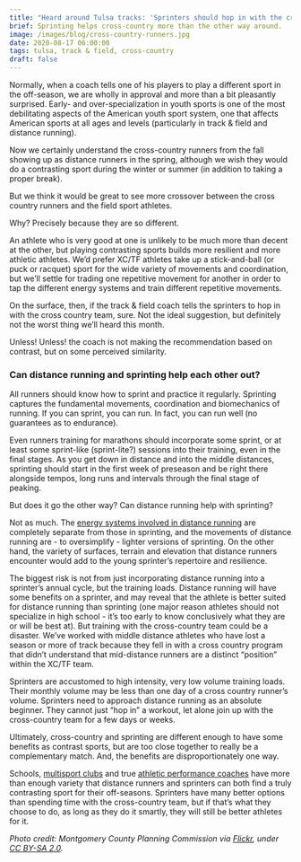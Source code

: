 ```yaml
---
title: "Heard around Tulsa tracks: 'Sprinters should hop in with the cross-country team'"
brief: Sprinting helps cross-country more than the other way around. 
image: /images/blog/cross-country-runners.jpg
date: 2020-08-17 06:00:00
tags: tulsa, track & field, cross-country
draft: false
---
```

Normally, when a coach tells one of his players to play a different sport in the off-season, we are wholly in approval and more than a bit pleasantly surprised. Early- and over-specialization in youth sports is one of the most debilitating aspects of the American youth sport system, one that affects American sports at all ages and levels (particularly in track & field and distance running).

Now we certainly understand the cross-country runners from the fall showing up as distance runners in the spring, although we wish they would do a contrasting sport during the winter or summer (in addition to taking a proper break). 

But we think it would be great to see more crossover between the cross country runners and the field sport athletes. 

Why? Precisely because they are so different. 

An athlete who is very good at one is unlikely to be much more than decent at the other, but playing contrasting sports builds more resilient and more athletic athletes. We’d prefer XC/TF athletes take up a stick-and-ball (or puck or racquet) sport for the wide variety of movements and coordination, but we’ll settle for trading one repetitive movement for another in order to tap the different energy systems and train different repetitive movements.

On the surface, then, if the track & field coach tells the sprinters to hop in with the cross country team, sure. Not the ideal suggestion, but definitely not the worst thing we’ll heard this month.

Unless! Unless! the coach is not making the recommendation based on contrast, but on some perceived similarity. 

### Can distance running and sprinting help each other out?

All runners should know how to sprint and practice it regularly. Sprinting captures the fundamental movements, coordination and biomechanics of running. If you can sprint, you can run. In fact, you can run well (no guarantees as to endurance).

Even runners training for marathons should incorporate some sprint, or at least some sprint-like (sprint-lite?) sessions into their training, even in the final stages. As you get down in distance and into the middle distances, sprinting should start in the first week of preseason and be right there alongside tempos, long runs and intervals through the final stage of peaking.

But does it go the other way? Can distance running help with sprinting? 

Not as much. The [energy systems involved in distance running](https://www.trainwithpush.com/blog/the-importance-of-strength-training-for-runners-by-george-perry) are completely separate from those in sprinting, and the movements of distance running are - to oversimplify - lighter versions of sprinting. On the other hand, the variety of surfaces, terrain and elevation that distance runners encounter would add to the young sprinter’s repertoire and resilience. 

The biggest risk is not from just incorporating distance running into a sprinter’s annual cycle, but the training loads. Distance running will have some benefits on a sprinter, and may reveal that the athlete is better suited for distance running than sprinting (one major reason athletes should not specialize in high school - it’s too early to know conclusively what they are or will be best at). But training with the cross-country team could be a disaster. We’ve worked with middle distance athletes who have lost a season or more of track because they fell in with a cross country program that didn’t understand that mid-distance runners are a distinct “position” within the XC/TF team.

Sprinters are accustomed to high intensity, very low volume training loads. Their monthly volume may be less than one day of a cross country runner’s volume. Sprinters need to approach distance running as an absolute beginner. They cannot just “hop in” a workout, let alone join up with the cross-country team for a few days or weeks.  

Ultimately, cross-country and sprinting are different enough to have some benefits as contrast sports, but are too close together to really be a complementary match. And, the benefits are disproportionately one way.

Schools, [multisport clubs](https://tulsaathleticsclub.com/blog/tulsa-athletics-club-sports-pod/) and true [athletic performance coaches](coachup.com/me/georgeperry
) have more than enough variety that distance runners and sprinters can both find a truly contrasting sport for their off-seasons. Sprinters have many better options than spending time with the cross-country team, but if that’s what they choose to do, as long as they do it smartly, they will still be better athletes for it.

<em>Photo credit: Montgomery County Planning Commission via [Flickr](https://flic.kr/p/pHZZq4), under [CC BY-SA 2.0](https://creativecommons.org/licenses/by-sa/2.0/).</em>